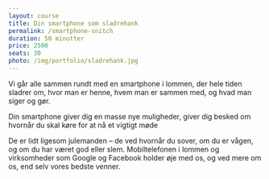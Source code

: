 ```yaml
---
layout: course
title: Din smartphone som sladrehank
permalink: /smartphone-snitch
duration: 50 minutter
price: 2500
seats: 30
photo: /img/portfolio/sladrehank.jpg
---
```


Vi går alle sammen rundt med en smartphone i lommen, der hele tiden sladrer om, hvor man er henne, hvem man er sammen med, og hvad man siger og gør. 

Din smartphone giver dig en masse nye muligheder, giver dig besked om hvornår du skal køre for at nå et vigtigt møde

De er lidt ligesom julemanden – de ved hvornår du sover, om du er vågen, og om du har været god eller slem. Mobiltelefonen i lommen og virksomheder som Google og Facebook holder øje med os, og ved mere om os, end selv vores bedste venner. 
